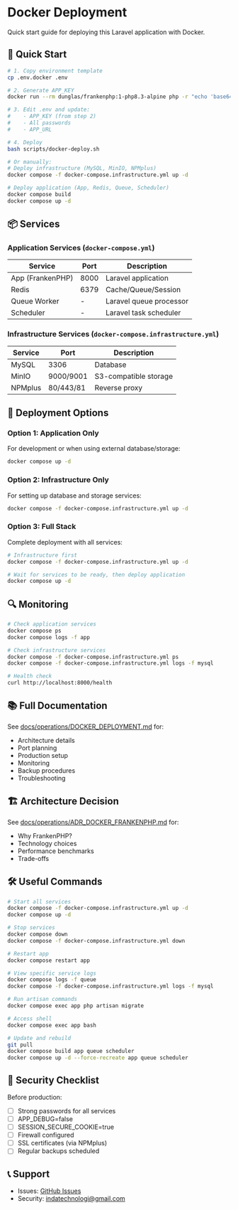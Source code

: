 # Docker Deployment

Quick start guide for deploying this Laravel application with Docker.

## 🚀 Quick Start

```bash
# 1. Copy environment template
cp .env.docker .env

# 2. Generate APP_KEY
docker run --rm dunglas/frankenphp:1-php8.3-alpine php -r "echo 'base64:'.base64_encode(random_bytes(32)).PHP_EOL;"

# 3. Edit .env and update:
#    - APP_KEY (from step 2)
#    - All passwords
#    - APP_URL

# 4. Deploy
bash scripts/docker-deploy.sh

# Or manually:
# Deploy infrastructure (MySQL, MinIO, NPMplus)
docker compose -f docker-compose.infrastructure.yml up -d

# Deploy application (App, Redis, Queue, Scheduler)
docker compose build
docker compose up -d
```

## 📦 Services

### Application Services (`docker-compose.yml`)
| Service | Port | Description |
|---------|------|-------------|
| App (FrankenPHP) | 8000 | Laravel application |
| Redis | 6379 | Cache/Queue/Session |
| Queue Worker | - | Laravel queue processor |
| Scheduler | - | Laravel task scheduler |

### Infrastructure Services (`docker-compose.infrastructure.yml`)
| Service | Port | Description |
|---------|------|-------------|
| MySQL | 3306 | Database |
| MinIO | 9000/9001 | S3-compatible storage |
| NPMplus | 80/443/81 | Reverse proxy |

## 🔧 Deployment Options

### Option 1: Application Only
For development or when using external database/storage:
```bash
docker compose up -d
```

### Option 2: Infrastructure Only
For setting up database and storage services:
```bash
docker compose -f docker-compose.infrastructure.yml up -d
```

### Option 3: Full Stack
Complete deployment with all services:
```bash
# Infrastructure first
docker compose -f docker-compose.infrastructure.yml up -d

# Wait for services to be ready, then deploy application
docker compose up -d
```

## 🔍 Monitoring

```bash
# Check application services
docker compose ps
docker compose logs -f app

# Check infrastructure services
docker compose -f docker-compose.infrastructure.yml ps
docker compose -f docker-compose.infrastructure.yml logs -f mysql

# Health check
curl http://localhost:8000/health
```

## 📚 Full Documentation

See [docs/operations/DOCKER_DEPLOYMENT.md](docs/operations/DOCKER_DEPLOYMENT.md) for:
- Architecture details
- Port planning
- Production setup
- Monitoring
- Backup procedures
- Troubleshooting

## 🏗️ Architecture Decision

See [docs/operations/ADR_DOCKER_FRANKENPHP.md](docs/operations/ADR_DOCKER_FRANKENPHP.md) for:
- Why FrankenPHP?
- Technology choices
- Performance benchmarks
- Trade-offs

## 🛠️ Useful Commands

```bash
# Start all services
docker compose -f docker-compose.infrastructure.yml up -d
docker compose up -d

# Stop services
docker compose down
docker compose -f docker-compose.infrastructure.yml down

# Restart app
docker compose restart app

# View specific service logs
docker compose logs -f queue
docker compose -f docker-compose.infrastructure.yml logs -f mysql

# Run artisan commands
docker compose exec app php artisan migrate

# Access shell
docker compose exec app bash

# Update and rebuild
git pull
docker compose build app queue scheduler
docker compose up -d --force-recreate app queue scheduler
```

## 🔐 Security Checklist

Before production:
- [ ] Strong passwords for all services
- [ ] APP_DEBUG=false
- [ ] SESSION_SECURE_COOKIE=true
- [ ] Firewall configured
- [ ] SSL certificates (via NPMplus)
- [ ] Regular backups scheduled

## 📞 Support

- Issues: [GitHub Issues](https://github.com/sdldev/fullstack-laravel-react-starter/issues)
- Security: indatechnologi@gmail.com
